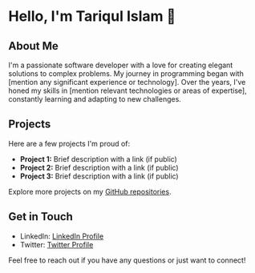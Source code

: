 # Hello, I'm Tariqul Islam 👋

## About Me

I'm a passionate software developer with a love for creating elegant solutions to complex problems. My journey in programming began with [mention any significant experience or technology]. Over the years, I've honed my skills in [mention relevant technologies or areas of expertise], constantly learning and adapting to new challenges.

## Projects

Here are a few projects I'm proud of:

- **Project 1:** Brief description with a link (if public)
- **Project 2:** Brief description with a link (if public)
- **Project 3:** Brief description with a link (if public)

Explore more projects on my [GitHub repositories](https://github.com/tariqulislaam).

## Get in Touch

- LinkedIn: [LinkedIn Profile](https://www.linkedin.com/in/tariqul-islam-rahat)
- Twitter: [Twitter Profile](https://twitter.com/tariqulislam_)

Feel free to reach out if you have any questions or just want to connect!


